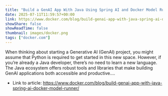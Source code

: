 ```yaml
---
title: "Build a GenAI App With Java Using Spring AI and Docker Model Runner"
date: 2025-07-11T11:59:57+00:00
link: https://www.docker.com/blog/build-genai-app-with-java-spring-ai-docker-model-runner/
showShare: false
showReadTime: false
thumbnail: images/docker.png
tags: ["docker.com"]
---
```

When thinking about starting a Generative AI (GenAI) project, you might assume that Python is required to get started in this new space. However, if you’re already a Java developer, there’s no need to learn a new language. The Java ecosystem offers robust tools and libraries that make building GenAI applications both accessible and productive....

- Link to article: https://www.docker.com/blog/build-genai-app-with-java-spring-ai-docker-model-runner/